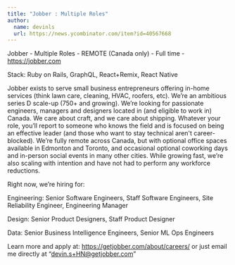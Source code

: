 ```yaml
---
title: "Jobber : Multiple Roles"
author:
  name: devinls
  url: https://news.ycombinator.com/item?id=40567668
---
```

Jobber - Multiple Roles - REMOTE (Canada only) - Full time - <a href="https:&#x2F;&#x2F;jobber.com" rel="nofollow">https:&#x2F;&#x2F;jobber.com</a>

Stack: Ruby on Rails, GraphQL, React+Remix, React Native

Jobber exists to serve small business entrepreneurs offering in-home services (think lawn care, cleaning, HVAC, roofers, etc). We’re an ambitious series D scale-up (750+ and growing). We’re looking for passionate engineers, managers and designers located in (and eligible to work in) Canada.  We care about craft, and we care about shipping. Whatever your role, you’ll report to someone who knows the field and is focused on being an effective leader (and those who want to stay technical aren&#x27;t career-blocked).  We’re fully remote across Canada, but with optional office spaces available in Edmonton and Toronto, and occasional optional coworking days and in-person social events in many other cities. While growing fast, we’re also scaling with intention and have not had to perform any workforce reductions.

Right now, we’re hiring for:

Engineering: Senior Software Engineers, Staff Software Engineers, Site Reliability Engineer, Engineering Manager

Design: Senior Product Designers, Staff Product Designer

Data: Senior Business Intelligence Engineers, Senior ML Ops Engineers

Learn more and apply at: <a href="https:&#x2F;&#x2F;getjobber.com&#x2F;about&#x2F;careers&#x2F;" rel="nofollow">https:&#x2F;&#x2F;getjobber.com&#x2F;about&#x2F;careers&#x2F;</a> or just email me directly at “devin.s+HN@getjobber.com”
